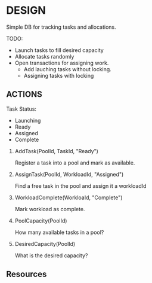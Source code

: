 # DESIGN

Simple DB for tracking tasks and allocations.  

TODO:

* Launch tasks to fill desired capacity
* Allocate tasks randomly
* Open transactions for assigning work.
  * Add lauching tasks without locking.
  * Assigning tasks with locking

## ACTIONS

Task Status:

* Launching
* Ready
* Assigned
* Complete

1. AddTask(PoolId, TaskId, "Ready")

   Register a task into a pool and mark as available.

2. AssignTask(PoolId, WorkloadId, "Assigned")

   Find a free task in the pool and assign it a workloadId

3. WorkloadComplete(WorkloaId, "Complete")

   Mark workload as complete.

4. PoolCapacity(PoolId)

   How many available tasks in a pool?

5. DesiredCapacity(PoolId)

   What is the desired capacity?

## Resources
